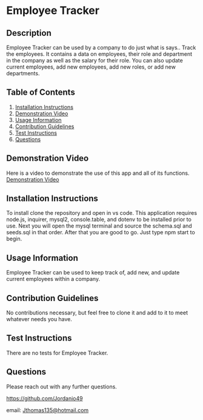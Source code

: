 
  # Employee Tracker
  
  ## Description
  Employee Tracker can be used by a company to do just what is says.. Track the employees. It contains a data on employees, their role and department in the company as well as the salary for their role. You can also update current employees, add new employees, add new roles, or add new departments.  
  
  ## Table of Contents
  1. [Installation Instructions](#installation-instructions)
  2. [Demonstration Video](#demonstration-video)
  3. [Usage Information](#usage-information)
  4. [Contribution Guidelines](#contribution-guidelines)
  5. [Test Instructions](#test-instructions)
  6. [Questions](#questions)

  ## Demonstration Video
  Here is a video to demonstrate the use of this app and all of its functions.
  [Demonstration Video](https://drive.google.com/file/d/17cZKXb35TNhtWbVhWKAZ3-3L2jGALVB5/view)
  
  ## Installation Instructions
  To install clone the repository and open in vs code. This application requires node.js, inquirer, mysql2, console.table, and dotenv to be installed prior to use. Next you will open the mysql terminal and source the schema.sql and seeds.sql in that order. After that you are good to go. Just type npm start to begin.

  ## Usage Information
  Employee Tracker can be used to keep track of, add new, and update current employees within a company.

  ## Contribution Guidelines
  No contributions necessary, but feel free to clone it and add to it to meet whatever needs you have.

  ## Test Instructions
  There are no tests for Employee Tracker.

  ## Questions
  Please reach out with any further questions.

  https://github.com/Jordanio49

  email: Jthomas135@hotmail.com
  